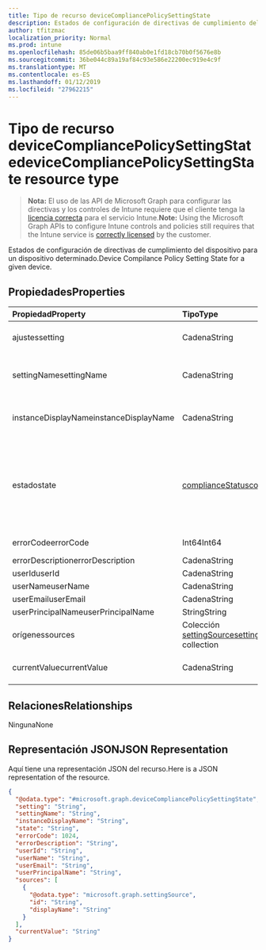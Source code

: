 ```yaml
---
title: Tipo de recurso deviceCompliancePolicySettingState
description: Estados de configuración de directivas de cumplimiento del dispositivo para un dispositivo determinado.
author: tfitzmac
localization_priority: Normal
ms.prod: intune
ms.openlocfilehash: 85de06b5baa9ff840ab0e1fd18cb70b0f5676e8b
ms.sourcegitcommit: 36be044c89a19af84c93e586e22200ec919e4c9f
ms.translationtype: MT
ms.contentlocale: es-ES
ms.lasthandoff: 01/12/2019
ms.locfileid: "27962215"
---
```

# <a name="devicecompliancepolicysettingstate-resource-type"></a><span data-ttu-id="49772-103">Tipo de recurso deviceCompliancePolicySettingState</span><span class="sxs-lookup"><span data-stu-id="49772-103">deviceCompliancePolicySettingState resource type</span></span>

> <span data-ttu-id="49772-104">**Nota:** El uso de las API de Microsoft Graph para configurar las directivas y los controles de Intune requiere que el cliente tenga la [licencia correcta](https://go.microsoft.com/fwlink/?linkid=839381) para el servicio Intune.</span><span class="sxs-lookup"><span data-stu-id="49772-104">**Note:** Using the Microsoft Graph APIs to configure Intune controls and policies still requires that the Intune service is [correctly licensed](https://go.microsoft.com/fwlink/?linkid=839381) by the customer.</span></span>

<span data-ttu-id="49772-105">Estados de configuración de directivas de cumplimiento del dispositivo para un dispositivo determinado.</span><span class="sxs-lookup"><span data-stu-id="49772-105">Device Compilance Policy Setting State for a given device.</span></span>
## <a name="properties"></a><span data-ttu-id="49772-106">Propiedades</span><span class="sxs-lookup"><span data-stu-id="49772-106">Properties</span></span>
|<span data-ttu-id="49772-107">Propiedad</span><span class="sxs-lookup"><span data-stu-id="49772-107">Property</span></span>|<span data-ttu-id="49772-108">Tipo</span><span class="sxs-lookup"><span data-stu-id="49772-108">Type</span></span>|<span data-ttu-id="49772-109">Descripción</span><span class="sxs-lookup"><span data-stu-id="49772-109">Description</span></span>|
|:---|:---|:---|
|<span data-ttu-id="49772-110">ajustes</span><span class="sxs-lookup"><span data-stu-id="49772-110">setting</span></span>|<span data-ttu-id="49772-111">Cadena</span><span class="sxs-lookup"><span data-stu-id="49772-111">String</span></span>|<span data-ttu-id="49772-112">La configuración que se está notificando</span><span class="sxs-lookup"><span data-stu-id="49772-112">The setting that is being reported</span></span>|
|<span data-ttu-id="49772-113">settingName</span><span class="sxs-lookup"><span data-stu-id="49772-113">settingName</span></span>|<span data-ttu-id="49772-114">Cadena</span><span class="sxs-lookup"><span data-stu-id="49772-114">String</span></span>|<span data-ttu-id="49772-115">Nombre descriptivo de la configuración de usuario o localizada que se está notificando</span><span class="sxs-lookup"><span data-stu-id="49772-115">Localized/user friendly setting name that is being reported</span></span>|
|<span data-ttu-id="49772-116">instanceDisplayName</span><span class="sxs-lookup"><span data-stu-id="49772-116">instanceDisplayName</span></span>|<span data-ttu-id="49772-117">Cadena</span><span class="sxs-lookup"><span data-stu-id="49772-117">String</span></span>|<span data-ttu-id="49772-118">Nombre de la instancia de configuración que se está notificando.</span><span class="sxs-lookup"><span data-stu-id="49772-118">Name of setting instance that is being reported.</span></span>|
|<span data-ttu-id="49772-119">estado</span><span class="sxs-lookup"><span data-stu-id="49772-119">state</span></span>|[<span data-ttu-id="49772-120">complianceStatus</span><span class="sxs-lookup"><span data-stu-id="49772-120">complianceStatus</span></span>](../resources/intune-shared-compliancestatus.md)|<span data-ttu-id="49772-121">El estado de cumplimiento de la configuración.</span><span class="sxs-lookup"><span data-stu-id="49772-121">The compliance state of the setting.</span></span> <span data-ttu-id="49772-122">Los valores posibles son: `unknown`, `notApplicable`, `compliant`, `remediated`, `nonCompliant`, `error`, `conflict` y `notAssigned`.</span><span class="sxs-lookup"><span data-stu-id="49772-122">Possible values are: `unknown`, `notApplicable`, `compliant`, `remediated`, `nonCompliant`, `error`, `conflict`, `notAssigned`.</span></span>|
|<span data-ttu-id="49772-123">errorCode</span><span class="sxs-lookup"><span data-stu-id="49772-123">errorCode</span></span>|<span data-ttu-id="49772-124">Int64</span><span class="sxs-lookup"><span data-stu-id="49772-124">Int64</span></span>|<span data-ttu-id="49772-125">Código de error de la configuración</span><span class="sxs-lookup"><span data-stu-id="49772-125">Error code for the setting</span></span>|
|<span data-ttu-id="49772-126">errorDescription</span><span class="sxs-lookup"><span data-stu-id="49772-126">errorDescription</span></span>|<span data-ttu-id="49772-127">Cadena</span><span class="sxs-lookup"><span data-stu-id="49772-127">String</span></span>|<span data-ttu-id="49772-128">Descripción del error</span><span class="sxs-lookup"><span data-stu-id="49772-128">Error description</span></span>|
|<span data-ttu-id="49772-129">userId</span><span class="sxs-lookup"><span data-stu-id="49772-129">userId</span></span>|<span data-ttu-id="49772-130">Cadena</span><span class="sxs-lookup"><span data-stu-id="49772-130">String</span></span>|<span data-ttu-id="49772-131">UserId</span><span class="sxs-lookup"><span data-stu-id="49772-131">UserId</span></span>|
|<span data-ttu-id="49772-132">userName</span><span class="sxs-lookup"><span data-stu-id="49772-132">userName</span></span>|<span data-ttu-id="49772-133">Cadena</span><span class="sxs-lookup"><span data-stu-id="49772-133">String</span></span>|<span data-ttu-id="49772-134">UserName</span><span class="sxs-lookup"><span data-stu-id="49772-134">UserName</span></span>|
|<span data-ttu-id="49772-135">userEmail</span><span class="sxs-lookup"><span data-stu-id="49772-135">userEmail</span></span>|<span data-ttu-id="49772-136">Cadena</span><span class="sxs-lookup"><span data-stu-id="49772-136">String</span></span>|<span data-ttu-id="49772-137">UserEmail</span><span class="sxs-lookup"><span data-stu-id="49772-137">UserEmail</span></span>|
|<span data-ttu-id="49772-138">userPrincipalName</span><span class="sxs-lookup"><span data-stu-id="49772-138">userPrincipalName</span></span>|<span data-ttu-id="49772-139">String</span><span class="sxs-lookup"><span data-stu-id="49772-139">String</span></span>|<span data-ttu-id="49772-140">UserPrincipalName.</span><span class="sxs-lookup"><span data-stu-id="49772-140">UserPrincipalName.</span></span>|
|<span data-ttu-id="49772-141">orígenes</span><span class="sxs-lookup"><span data-stu-id="49772-141">sources</span></span>|<span data-ttu-id="49772-142">Colección [settingSource](../resources/intune-deviceconfig-settingsource.md)</span><span class="sxs-lookup"><span data-stu-id="49772-142">[settingSource](../resources/intune-deviceconfig-settingsource.md) collection</span></span>|<span data-ttu-id="49772-143">Directivas colaboradoras</span><span class="sxs-lookup"><span data-stu-id="49772-143">Contributing policies</span></span>|
|<span data-ttu-id="49772-144">currentValue</span><span class="sxs-lookup"><span data-stu-id="49772-144">currentValue</span></span>|<span data-ttu-id="49772-145">Cadena</span><span class="sxs-lookup"><span data-stu-id="49772-145">String</span></span>|<span data-ttu-id="49772-146">Valor actual de la configuración en el dispositivo</span><span class="sxs-lookup"><span data-stu-id="49772-146">Current value of setting on device</span></span>|

## <a name="relationships"></a><span data-ttu-id="49772-147">Relaciones</span><span class="sxs-lookup"><span data-stu-id="49772-147">Relationships</span></span>
<span data-ttu-id="49772-148">Ninguna</span><span class="sxs-lookup"><span data-stu-id="49772-148">None</span></span>
## <a name="json-representation"></a><span data-ttu-id="49772-149">Representación JSON</span><span class="sxs-lookup"><span data-stu-id="49772-149">JSON Representation</span></span>
<span data-ttu-id="49772-150">Aquí tiene una representación JSON del recurso.</span><span class="sxs-lookup"><span data-stu-id="49772-150">Here is a JSON representation of the resource.</span></span>
<!-- {
  "blockType": "resource",
  "@odata.type": "microsoft.graph.deviceCompliancePolicySettingState"
}
-->
``` json
{
  "@odata.type": "#microsoft.graph.deviceCompliancePolicySettingState",
  "setting": "String",
  "settingName": "String",
  "instanceDisplayName": "String",
  "state": "String",
  "errorCode": 1024,
  "errorDescription": "String",
  "userId": "String",
  "userName": "String",
  "userEmail": "String",
  "userPrincipalName": "String",
  "sources": [
    {
      "@odata.type": "microsoft.graph.settingSource",
      "id": "String",
      "displayName": "String"
    }
  ],
  "currentValue": "String"
}
```



